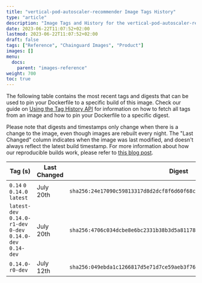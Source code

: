 ```yaml
---
title: "vertical-pod-autoscaler-recommender Image Tags History"
type: "article"
description: "Image Tags and History for the vertical-pod-autoscaler-recommender Chainguard Image"
date: 2023-06-22T11:07:52+02:00
lastmod: 2023-06-22T11:07:52+02:00
draft: false
tags: ["Reference", "Chainguard Images", "Product"]
images: []
menu:
  docs:
    parent: "images-reference"
weight: 700
toc: true
---
```


The following table contains the most recent tags and digests that can be used to pin your Dockerfile to a specific build of this image. Check our guide on [Using the Tag History API](/chainguard/chainguard-images/using-the-tag-history-api/) for information on how to fetch all tags from an image and how to pin your Dockerfile to a specific digest.

Please note that digests and timestamps only change when there is a change to the image, even though images are rebuilt every night. The "Last Changed" column indicates when the image was last modified, and doesn't always reflect the latest build timestamp. For more information about how our reproducible builds work, please refer to [this blog post](https://www.chainguard.dev/unchained/reproducing-chainguards-reproducible-image-builds).

| Tag (s)                                                       | Last Changed | Digest                                                                    |
|---------------------------------------------------------------|--------------|---------------------------------------------------------------------------|
|  `0.14` `0` `0.14.0` `latest`                                 | July 20th    | `sha256:24e17090c59813317d8d2dcf8f6d60f68c8f63d262bf855b45e7ae7b1cd9e8fe` |
|  `latest-dev` `0.14.0-r1-dev` `0-dev` `0.14.0-dev` `0.14-dev` | July 20th    | `sha256:4706c034dcbe8e6bc2331b38b3d5a811783bbafb6e85d216b59f225356d7d7ea` |
|  `0.14.0-r0-dev`                                              | July 12th    | `sha256:049ebda1c1266817d5e71d7ce59aeb3f766fcee9a7ef9354e60411c983e9d99d` |
